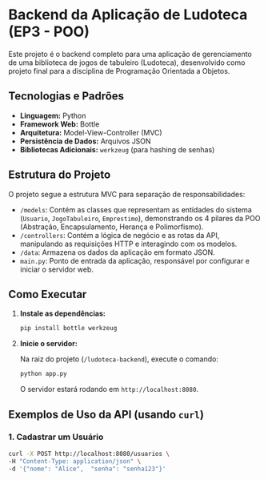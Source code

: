 # Backend da Aplicação de Ludoteca (EP3 - POO)

Este projeto é o backend completo para uma aplicação de gerenciamento de uma biblioteca de jogos de tabuleiro (Ludoteca), desenvolvido como projeto final para a disciplina de Programação Orientada a Objetos.

## Tecnologias e Padrões

*   **Linguagem:** Python
*   **Framework Web:** Bottle
*   **Arquitetura:** Model-View-Controller (MVC)
*   **Persistência de Dados:** Arquivos JSON
*   **Bibliotecas Adicionais:** `werkzeug` (para hashing de senhas)

## Estrutura do Projeto

O projeto segue a estrutura MVC para separação de responsabilidades:

*   `/models`: Contém as classes que representam as entidades do sistema (`Usuario`, `JogoTabuleiro`, `Emprestimo`), demonstrando os 4 pilares da POO (Abstração, Encapsulamento, Herança e Polimorfismo).
*   `/controllers`: Contém a lógica de negócio e as rotas da API, manipulando as requisições HTTP e interagindo com os modelos.
*   `/data`: Armazena os dados da aplicação em formato JSON.
*   `main.py`: Ponto de entrada da aplicação, responsável por configurar e iniciar o servidor web.

## Como Executar

1.  **Instale as dependências:**

    ```bash
    pip install bottle werkzeug
    ```

2.  **Inicie o servidor:**

    Na raiz do projeto (`/ludoteca-backend`), execute o comando:

    ```bash
    python app.py
    ```

    O servidor estará rodando em `http://localhost:8080`.

## Exemplos de Uso da API (usando `curl`)

### 1. Cadastrar um Usuário

```bash
curl -X POST http://localhost:8080/usuarios \
-H "Content-Type: application/json" \
-d '{"nome": "Alice",  "senha": "senha123"}'
